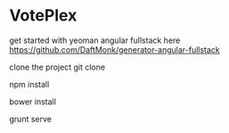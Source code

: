 # VotePlex
get started with yeoman angular fullstack here
https://github.com/DaftMonk/generator-angular-fullstack

clone the project git clone <clone URL>


npm install 


bower install

grunt serve
